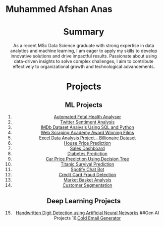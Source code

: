 # Muhammed Afshan Anas
<div align="center">

# Summary
As a recent MSc Data Science graduate with strong expertise in data analytics and machine learning, I am eager to apply my skills to develop innovative solutions and drive impactful results. Passionate about using data-driven insights to solve complex challenges, I aim to contribute effectively to organizational growth and technological advancements.

# Projects

## ML Projects
1. [Automated Fetal Health Analyser](https://github.com/afshan5225/Automated-Fetal-Health-Analyser)
2. [Twitter Sentiment Analysis](https://github.com/afshan5225/Twitter-sentiment-analysis)
3. [IMDb Dataset Analysis Using SQL and Python](https://github.com/afshan5225/IMDb-Dataset-Analysis-Using-SQL-and-Python)
4. [Web Scraping Academy Award Winning Films](https://github.com/afshan5225/Web-Scraping-Academy-Award-Winning-Films)
5. [Excel Data Analysis Project - Billionaire Dataset](https://github.com/afshan5225/Billionaire-Dataset-analysis-using-excel)
6. [House Price Prediction](https://github.com/afshan5225/House-Price-Prediction)
7. [Sales Dashboard](https://github.com/afshan5225/Sales-Dashboard)
8. [Diabetes Prediction](https://github.com/afshan5225/Diabetes-Prediction)
9. [Car Price Prediction Using Decision Tree](https://github.com/afshan5225/Car-price-prediciton)
10. [Titanic Survival Prediction](https://github.com/afshan5225/Titanic-Survival-dataset)
11. [Spotify Chat Bot](https://github.com/afshan5225/Spotify-Chatbot)
12. [Credit Card Fraud Detection](https://github.com/afshan5225/Credit-card-fraud-detection)
13. [Market Basket Analysis](https://github.com/afshan5225/Market-basket-analysis)
14. [Customer Segmentation](https://github.com/afshan5225/Customer-Segmentation)

## Deep Learning Projects
15. [Handwritten Digit Detection using Artificial Neural Networks](https://github.com/afshan5225/Handwritten-digits-detection-using-ANN)
##Gen AI Projects
16.[Cold Email Generator](https://github.com/afshan5225/Cold-email-generator)
</div>

